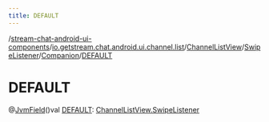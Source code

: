 ```yaml
---
title: DEFAULT
---
```

/[stream-chat-android-ui-components](../../../../index.md)/[io.getstream.chat.android.ui.channel.list](../../../index.md)/[ChannelListView](../../index.md)/[SwipeListener](../index.md)/[Companion](index.md)/[DEFAULT](DEFAULT.md)  
  
  
  
# DEFAULT  
@[JvmField](https://kotlinlang.org/api/latest/jvm/stdlib/kotlin.jvm/-jvm-field/index.html)()val [DEFAULT](DEFAULT.md): [ChannelListView.SwipeListener](../index.md)
